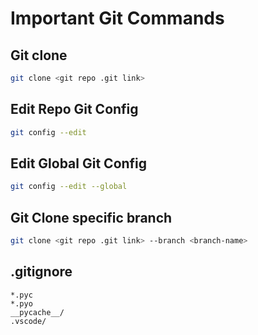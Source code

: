 # Important Git Commands

## Git clone
```bash
git clone <git repo .git link>
```

## Edit Repo Git Config
```bash
git config --edit
```
## Edit Global Git Config
```bash
git config --edit --global
```

## Git Clone specific branch

```bash
git clone <git repo .git link> --branch <branch-name>
```

## .gitignore
```text
*.pyc
*.pyo
__pycache__/
.vscode/
```